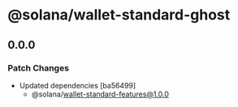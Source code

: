 # @solana/wallet-standard-ghost

## 0.0.0

### Patch Changes

-   Updated dependencies [ba56499]
    -   @solana/wallet-standard-features@1.0.0
